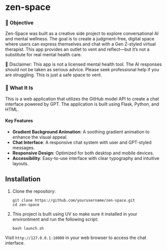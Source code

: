 # zen-space

### 🌟 Objective
Zen-Space was built as a creative side project to explore conversational AI and mental wellness. The goal is to create a judgment-free, digital space where users can express themselves and chat with a Gen Z-styled virtual therapist. This app provides an outlet to vent and reflect—but it’s not a substitute for real mental health care.

🧠 Disclaimer: This app is not a licensed mental health tool. The AI responses should not be taken as serious advice. Please seek professional help if you are struggling. This is just a safe space to vent.

### 💬 What It Is
This is a web application that utilizes the GitHub model API to create a chat interface powered by GPT. The application is built using Flask, Python, and HTML.

#### Key Features

- **Gradient Background Animation**: A soothing gradient animation to enhance the visual appeal.
- **Chat Interface**: A responsive chat system with user and GPT-styled messages.
- **Responsive Design**: Optimized for both desktop and mobile devices.
- **Accessibility**: Easy-to-use interface with clear typography and intuitive layouts.


## Installation

1. Clone the repository:
   ```
   git clone https://github.com/yourusername/zen-space.git
   cd zen-space
   ```

2. This project is built using UV so make sure it installed in your environtment and run the following script:
   ```
   bash launch.sh
   ```
Visit `http://127.0.0.1:10000` in your web browser to access the chat interface.